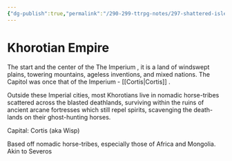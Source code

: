 ```yaml
---
{"dg-publish":true,"permalink":"/290-299-ttrpg-notes/297-shattered-isles/15-the-world/khorotian-empire/"}
---
```



# Khorotian Empire

The start and the center of the The Imperium , it is a land of windswept plains, towering mountains, ageless inventions, and mixed nations. The Capitol was once that of the Imperium - [[Cortis\|Cortis]] .

Outside these Imperial cities, most Khorotians live in nomadic horse-tribes scattered across the blasted deathlands, surviving within the ruins of ancient arcane fortresses which still repel spirits, scavenging the death-lands on their ghost-hunting horses.

Capital: Cortis (aka Wisp)

Based off nomadic horse-tribes, especially those of Africa and Mongolia.
Akin to Severos